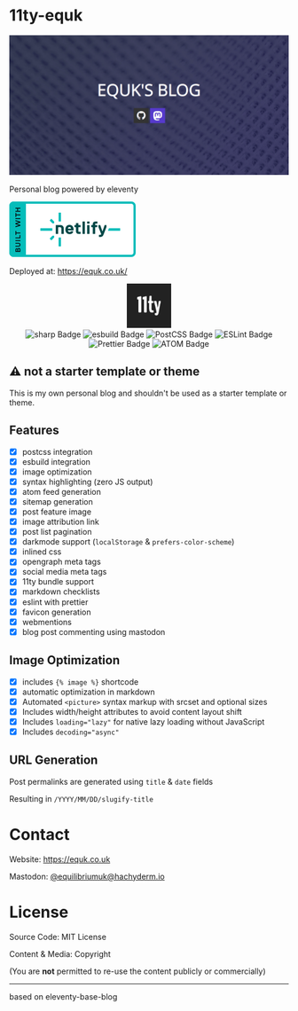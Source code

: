 # 11ty-equk

<p align="center">
<img src="./public/media/social.png" alt="equks blog"/>
</p>

Personal blog powered by eleventy

<img src="./public/media/logos/netlify-color-bg.svg" alt="Deploys by Netlify"/>

Deployed at: https://equk.co.uk/

<p align="center">
<img src="./public/media/logos/11ty-96x96.png" alt="11ty-logo" width="80px"><br/>
<img src="https://img.shields.io/badge/sharp-9C0?logo=sharp&logoColor=fff&style=for-the-badge" alt="sharp Badge"> <img src="https://img.shields.io/badge/esbuild-FFCF00?logo=esbuild&logoColor=000&style=for-the-badge" alt="esbuild Badge"> <img src="https://img.shields.io/badge/PostCSS-DD3A0A?logo=postcss&logoColor=fff&style=for-the-badge" alt="PostCSS Badge"> <img src="https://img.shields.io/badge/ESLint-4B32C3?logo=eslint&logoColor=fff&style=for-the-badge" alt="ESLint Badge"> <img src="https://img.shields.io/badge/Prettier-F7B93E?logo=prettier&logoColor=fff&style=for-the-badge" alt="Prettier Badge"> <img src="https://img.shields.io/badge/ATOM-FFA500?logo=rss&logoColor=fff&style=for-the-badge" alt="ATOM Badge">
</p>

## ⚠️ not a starter template or theme

This is my own personal blog and shouldn't be used as a starter template or theme.

## Features

- [x] postcss integration
- [x] esbuild integration
- [x] image optimization
- [x] syntax highlighting (zero JS output)
- [x] atom feed generation
- [x] sitemap generation
- [x] post feature image
- [x] image attribution link
- [x] post list pagination
- [x] darkmode support (`localStorage` & `prefers-color-scheme`)
- [x] inlined css
- [x] opengraph meta tags
- [x] social media meta tags
- [x] 11ty bundle support
- [x] markdown checklists
- [x] eslint with prettier
- [x] favicon generation
- [x] webmentions
- [x] blog post commenting using mastodon

## Image Optimization

- [x] includes `{% image %}` shortcode
- [x] automatic optimization in markdown
- [x] Automated `<picture>` syntax markup with srcset and optional sizes
- [x] Includes width/height attributes to avoid content layout shift
- [x] Includes `loading="lazy"` for native lazy loading without JavaScript
- [x] Includes `decoding="async"`

## URL Generation

Post permalinks are generated using `title` & `date` fields

Resulting in `/YYYY/MM/DD/slugify-title`

# Contact

Website: https://equk.co.uk

Mastodon: [@equilibriumuk@hachyderm.io](https://hachyderm.io/@equilibriumuk)


# License

Source Code: MIT License

Content & Media: Copyright

(You are **not** permitted to re-use the content publicly or commercially)

---

based on eleventy-base-blog
